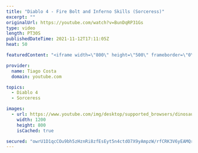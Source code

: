 ```yaml
---
title: "Diablo 4 - Fire Bolt and Inferno Skills (Sorceress)"
excerpt: ""
originalUrl: https://youtube.com/watch?v=BunDqRP31Gs
type: video
length: PT30S
publishedDateTime: 2021-11-12T17:11:05Z
heat: 50

featuredContent: "<iframe width=\"800\" height=\"500\" frameborder=\"0\" src=\"https://www.youtube.com/embed/BunDqRP31Gs\" allow=\"accelerometer; autoplay; encrypted-media; gyroscope; picture-in-picture\" allowfullscreen></iframe>"

provider:
  name: Tiago Costa
  domain: youtube.com

topics:
  - Diablo 4
  - Sorceress

images:
  - url: https://www.youtube.com/img/desktop/supported_browsers/dinosaur.png
    width: 1200
    height: 800
    isCached: true

secured: "owrU1D1qcCOu9bh5zHznRi8zfEsEyt5n4ctdO7X9yAmpzW/rfCRK3V6yEAMQrv5fSNmNm4m8eH1KWhzYGkkBAtg+kgslUAYKfpmYUhMyGWasQjzvEzIiXPCN6RZgM9Il7Fvg78PczSiFeVwEYtJMNAR87YoKYmT8S36YMIwtXNTiRoBtF2m/OWxRPyYWZXLYdk+DD9MXajePVB6Ez4v7mfWDC3q3npYn5pkY+0PCPmo+ZrizzwmR2emFK+oIoJPCcBTqdYjcOJ8nGoBmVBr6k3MdjAXHvJzH1jvY/Ubv6O0RudGqNA9/WxM4W9/DwaZlsxFo+0rVOlNtovM6pdPAewjUlnd2ggaubzW7u5YlADhYmwsTRitVU0uynzRzhKwuAD3oh8fcHM3MoYzosrVBKB0KHDiWiLWa8thsh/iRgj4=;e9SqbGIyWRLIpeosDqXR1g=="
---
```



